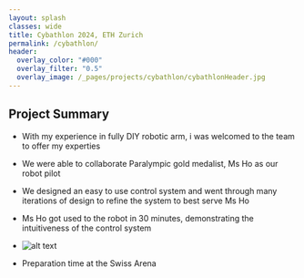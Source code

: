 ```yaml
---
layout: splash
classes: wide
title: Cybathlon 2024, ETH Zurich
permalink: /cybathlon/
header:
  overlay_color: "#000"
  overlay_filter: "0.5"
  overlay_image: /_pages/projects/cybathlon/cybathlonHeader.jpg
---
```

## Project Summary
- With my experience in fully DIY robotic arm, i was welcomed to the team to offer my experties
- We were able to collaborate Paralympic gold medalist, Ms Ho as our robot pilot
- We designed an easy to use control system and went through many iterations of design to refine the system to best serve Ms Ho
- Ms Ho got used to the robot in 30 minutes, demonstrating the intuitiveness of the control system


- ![alt text](/_pages/projects/cybathlon/cybathlonPic02.jpg)
- Preparation time at the Swiss Arena